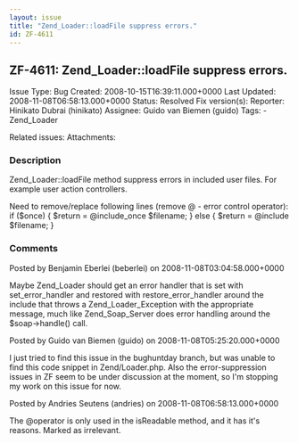 ```yaml
---
layout: issue
title: "Zend_Loader::loadFile suppress errors."
id: ZF-4611
---
```


ZF-4611: Zend\_Loader::loadFile suppress errors.
------------------------------------------------

 Issue Type: Bug Created: 2008-10-15T16:39:11.000+0000 Last Updated: 2008-11-08T06:58:13.000+0000 Status: Resolved Fix version(s): 
 Reporter:  Hinikato Dubrai (hinikato)  Assignee:  Guido van Biemen (guido)  Tags: - Zend\_Loader
 
 Related issues: 
 Attachments: 
### Description

Zend\_Loader::loadFile method suppress errors in included user files. For example user action controllers.

Need to remove/replace following lines (remove @ - error control operator): if ($once) { $return = @include\_once $filename; } else { $return = @include $filename; }

 

 

### Comments

Posted by Benjamin Eberlei (beberlei) on 2008-11-08T03:04:58.000+0000

Maybe Zend\_Loader should get an error handler that is set with set\_error\_handler and restored with restore\_error\_handler around the include that throws a Zend\_Loader\_Exception with the appropriate message, much like Zend\_Soap\_Server does error handling around the $soap->handle() call.

 

 

Posted by Guido van Biemen (guido) on 2008-11-08T05:25:20.000+0000

I just tried to find this issue in the bughuntday branch, but was unable to find this code snippet in Zend/Loader.php. Also the error-suppression issues in ZF seem to be under discussion at the moment, so I'm stopping my work on this issue for now.

 

 

Posted by Andries Seutens (andries) on 2008-11-08T06:58:13.000+0000

The @operator is only used in the isReadable method, and it has it's reasons. Marked as irrelevant.

 

 